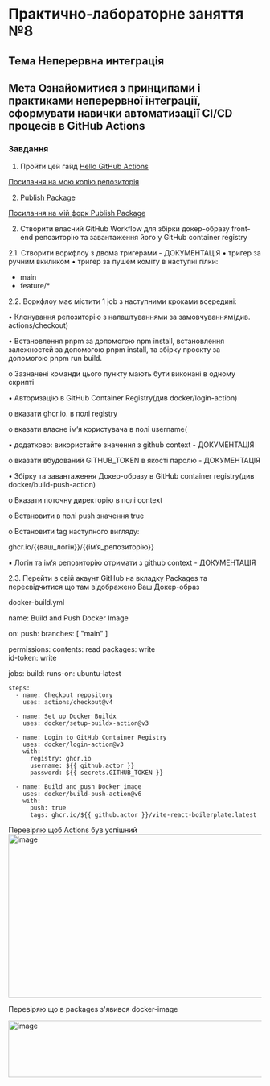 # Практично-лабораторне заняття №8
## Тема Неперервна интеграція
## Мета Ознайомитися з принципами і практиками неперервної інтеграції, сформувати навички автоматизації CI/CD процесів в GitHub Actions

### Завдання

1. Пройти цей гайд [Hello GitHub Actions](https://github.com/skills/hello-github-actions?tab=readme-ov-file)

[Посилання на мою копію репозиторія](https://github.com/nick319933/skills-hello-github-actions)

2. [Publish Package](https://github.com/skills/publish-packages)

[Посилання на мій форк Publish Package](https://github.com/nick319933/skills-publish-packages)

2. Створити власний GitHub Workflow для збірки докер-образу front-end
репозиторію та завантаження його у GitHub container registry

2.1. Створити воркфлоу з двома тригерами - ДОКУМЕНТАЦІЯ
• тригер за ручним вкиликом
• тригер за пушем коміту в наступні гілки:
- main
- feature/*

2.2. Воркфлоу має містити 1 job з наступними кроками всередині:

• Клонування репозиторію з налаштуваннями за замовчуванням(див.
actions/checkout)

• Встановлення pnpm за допомогою npm install, встановлення залежностей за
допомогою pnpm install, та збірку проєкту за допомогою pnpm run build.

o Зазначені команди цього пункту мають бути виконані в одному скрипті

• Авторизацію в GitHub Container Registry(див docker/login-action)

o вказати ghcr.io. в полі registry

o вказати власне ім‘я користувача в полі username(

▪ додатково: використайте значення з github context -
ДОКУМЕНТАЦІЯ

o вказати вбудований GITHUB_TOKEN в якості паролю -
ДОКУМЕНТАЦІЯ

• Збірку та завантаження Докер-образу в GitHub container registry(див
docker/build-push-action)

o Вказати поточну директорію в полі context

o Встановити в полі push значення true

o Встановити tag наступного вигляду:

ghcr.io/{{ваш_логін}}/{{ім‘я_репозиторію}}

▪ Логін та ім‘я репозиторію отримати з github context -
ДОКУМЕНТАЦІЯ

2.3. Перейти в свій акаунт GitHub на вкладку Packages та пересвідчитися що там
відображено Ваш Докер-образ

docker-build.yml

name: Build and Push Docker Image

on:
  push:
    branches: [ "main" ]

permissions:
  contents: read
  packages: write  
  id-token: write

jobs:
  build:
    runs-on: ubuntu-latest

    steps:
      - name: Checkout repository
        uses: actions/checkout@v4

      - name: Set up Docker Buildx
        uses: docker/setup-buildx-action@v3

      - name: Login to GitHub Container Registry
        uses: docker/login-action@v3
        with:
          registry: ghcr.io
          username: ${{ github.actor }}
          password: ${{ secrets.GITHUB_TOKEN }}

      - name: Build and push Docker image
        uses: docker/build-push-action@v6
        with:
          push: true
          tags: ghcr.io/${{ github.actor }}/vite-react-boilerplate:latest


Перевіряю щоб Actions був успішний
<img width="677" height="325" alt="image" src="https://github.com/user-attachments/assets/a6d090e5-9b51-489d-9f7a-c6e867ee443f" />

Перевіряю що в packages з'явився docker-image

<img width="964" height="113" alt="image" src="https://github.com/user-attachments/assets/b66c9136-aab9-4623-9ad6-bfd859ae698c" />
